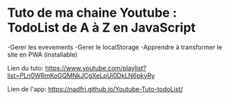 # Tuto de ma chaine Youtube : TodoList de A à Z en JavaScript
-Gerer les evevements
-Gerer le localStorage
-Apprendre à transformer le site en PWA (installable)

Lien du tuto: https://www.youtube.com/playlist?list=PLn0WRmKoGQMNkJCgXeLpUj0DkLN6pkyRy

Lien de l'app: https://nadfri.github.io/Youtube-Tuto-todoList/

